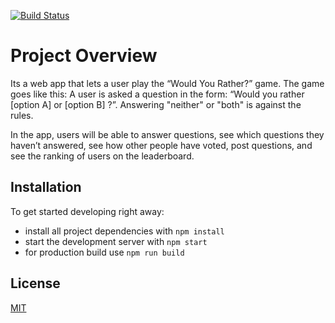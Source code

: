 [![Build Status](https://travis-ci.com/praveen-sripati/react-would-you-rather.svg?branch=master)](https://travis-ci.com/praveen-sripati/react-would-you-rather)

# Project Overview

Its a web app that lets a user play the “Would You Rather?” game. The game goes like this: A user is asked a question in the form: “Would you rather [option A] or [option B] ?”. Answering "neither" or "both" is against the rules.

In the app, users will be able to answer questions, see which questions they haven’t answered, see how other people have voted, post questions, and see the ranking of users on the leaderboard.

## Installation

To get started developing right away:

* install all project dependencies with `npm install`
* start the development server with `npm start`
* for production build use `npm run build`

## License
[MIT](LICENSE)